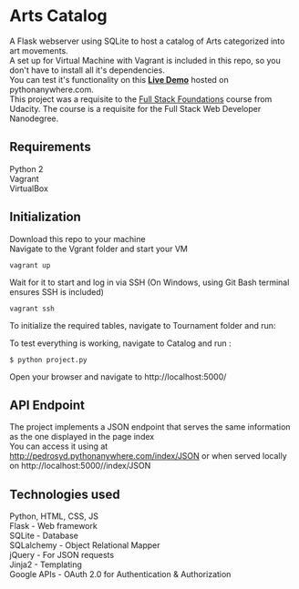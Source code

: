 # Arts Catalog
A Flask webserver using SQLite to host a catalog of Arts categorized into art movements.   
A set up for Virtual Machine with Vagrant is included in this repo, so you don't have to install all it's dependencies.  
You can test it's functionality on this **[Live Demo](http://pedrosyd.pythonanywhere.com/index/)** hosted on pythonanywhere.com.  
This project was a requisite to the [Full Stack Foundations](https://www.udacity.com/course/full-stack-foundations--ud088) course from Udacity. The course is a requisite for the Full Stack Web Developer Nanodegree.  


## Requirements
Python 2  
Vagrant  
VirtualBox  

## Initialization
Download this repo to your machine  
Navigate to the Vgrant folder and start your VM  
```
vagrant up
```
Wait for it to start and log in via SSH (On Windows, using Git Bash terminal ensures SSH is included)
```
vagrant ssh
```

To initialize the required tables, navigate to Tournament folder and run:  

To test everything is working, navigate to Catalog and run :  

```
$ python project.py
```

Open your browser and navigate to http://localhost:5000/  

## API Endpoint
The project implements a JSON endpoint that serves the same information as the one displayed in the page index  
You can access it using at http://pedrosyd.pythonanywhere.com/index/JSON or when served locally on http://localhost:5000//index/JSON  

## Technologies used
Python, HTML, CSS, JS  
Flask - Web framework  
SQLite - Database  
SQLalchemy - Object Relational Mapper  
jQuery - For JSON requests  
Jinja2 - Templating  
Google APIs - OAuth 2.0 for Authentication & Authorization  
